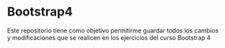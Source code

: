 # Bootstrap4
Este repositorio tiene como objetivo permitirme guardar todos los cambios y modificaciones que se realicen en los ejercicios del curso Bootstrap 4
